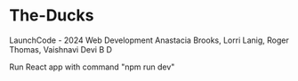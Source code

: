 # The-Ducks
LaunchCode - 2024 Web Development
Anastacia Brooks, Lorri Lanig, Roger Thomas, Vaishnavi Devi B D

Run React app with command "npm run dev"